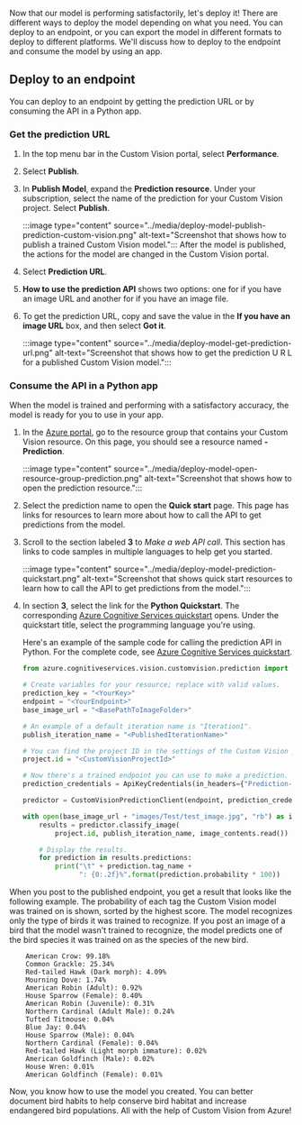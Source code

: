 Now that our model is performing satisfactorily, let's deploy it! There are different ways to deploy the model depending on what you need. You can deploy to an endpoint, or you can export the model in different formats to deploy to different platforms. We'll discuss how to deploy to the endpoint and consume the model by using an app.

## Deploy to an endpoint

You can deploy to an endpoint by getting the prediction URL or by consuming the API in a Python app.

### Get the prediction URL

1. In the top menu bar in the Custom Vision portal, select **Performance**.

1. Select **Publish**.

1. In **Publish Model**, expand the **Prediction resource**. Under your subscription, select the name of the prediction for your Custom Vision project. Select **Publish**.

    :::image type="content" source="../media/deploy-model-publish-prediction-custom-vision.png" alt-text="Screenshot that shows how to publish a trained Custom Vision model."::: 
    After the model is published, the actions for the model are changed in the Custom Vision portal. 

1. Select  **Prediction URL**.

1. **How to use the prediction API** shows two options: one for if you have an image URL and another for if you have an image file.

1. To get the prediction URL, copy and save the value in the **If you have an image URL** box, and then select **Got it**.

    :::image type="content" source="../media/deploy-model-get-prediction-url.png" alt-text="Screenshot that shows how to get the prediction U R L for a published Custom Vision model.":::

### Consume the API in a Python app

When the model is trained and performing with a satisfactory accuracy, the model is ready for you to use in your app.

1. In the [Azure portal](https://portal.azure.com/?azure-portal=true), go to the resource group that contains your Custom Vision resource. On this page, you should see a resource named **<YourCustomVisionResourceName>-Prediction**.

    :::image type="content" source="../media/deploy-model-open-resource-group-prediction.png" alt-text="Screenshot that shows how to open the prediction resource.":::

1. Select the prediction name to open the **Quick start** page. This page has links for resources to learn more about how to call the API to get predictions from the model. 

1. Scroll to the section labeled **3** to _Make a web API call_. This section has links to code samples in multiple languages to help get you started.

   :::image type="content" source="../media/deploy-model-prediction-quickstart.png" alt-text="Screenshot that shows quick start resources to learn how to call the API to get predictions from the model.":::

1. In section **3**, select the link for the **Python Quickstart**. The corresponding [Azure Cognitive Services quickstart](https://docs.microsoft.com/azure/cognitive-services/Custom-Vision-Service/quickstarts/image-classification?tabs=visual-studio&pivots=programming-language-python&azure-portal=true) opens. Under the quickstart title, select the programming language you're using.

    Here's an example of the sample code for calling the prediction API in Python. For the complete code, see [Azure Cognitive Services quickstart](https://docs.microsoft.com/azure/cognitive-services/Custom-Vision-Service/quickstarts/image-classification?tabs=visual-studio&pivots=programming-language-python&azure-portal=true).

    ```python
    from azure.cognitiveservices.vision.customvision.prediction import CustomVisionPredictionClient
    
    # Create variables for your resource; replace with valid values.
    prediction_key = "<YourKey>"
    endpoint = "<YourEndpoint>"
    base_image_url = "<BasePathToImageFolder>"
    
    # An example of a default iteration name is "Iteration1".
    publish_iteration_name = "<PublishedIterationName>"
    
    # You can find the project ID in the settings of the Custom Vision project in the portal.
    project.id = "<CustomVisionProjectId>"
    
    # Now there's a trained endpoint you can use to make a prediction.
    prediction_credentials = ApiKeyCredentials(in_headers={"Prediction-key": prediction_key})
    
    predictor = CustomVisionPredictionClient(endpoint, prediction_credentials)
    
    with open(base_image_url + "images/Test/test_image.jpg", "rb") as image_contents:
        results = predictor.classify_image(
            project.id, publish_iteration_name, image_contents.read())
    
        # Display the results.
        for prediction in results.predictions:
            print("\t" + prediction.tag_name +
                  ": {0:.2f}%".format(prediction.probability * 100))
    ```

When you post to the published endpoint, you get a result that looks like the following example. The probability of each tag the Custom Vision model was trained on is shown, sorted by the highest score. The model recognizes only the type of birds it was trained to recognize. If you post an image of a bird that the model wasn't trained to recognize, the model predicts one of the bird species it was trained on as the species of the new bird.

```output
	American Crow: 99.18%
	Common Grackle: 25.34%
	Red-tailed Hawk (Dark morph): 4.09%
	Mourning Dove: 1.74%
	American Robin (Adult): 0.92%
	House Sparrow (Female): 0.40%
	American Robin (Juvenile): 0.31%
	Northern Cardinal (Adult Male): 0.24%
	Tufted Titmouse: 0.04%
	Blue Jay: 0.04%
	House Sparrow (Male): 0.04%
	Northern Cardinal (Female): 0.04%
	Red-tailed Hawk (Light morph immature): 0.02%
	American Goldfinch (Male): 0.02%
	House Wren: 0.01%
	American Goldfinch (Female): 0.01%
```

Now, you know how to use the model you created. You can better document bird habits to help conserve bird habitat and increase endangered bird populations. All with the help of Custom Vision from Azure!
